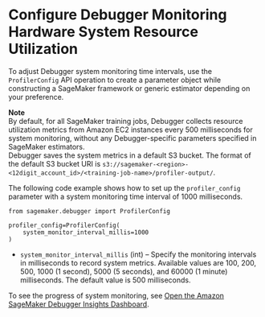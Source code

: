 # Configure Debugger Monitoring Hardware System Resource Utilization<a name="debugger-configure-system-monitoring"></a>

To adjust Debugger system monitoring time intervals, use the `ProfilerConfig` API operation to create a parameter object while constructing a SageMaker framework or generic estimator depending on your preference\.

**Note**  
By default, for all SageMaker training jobs, Debugger collects resource utilization metrics from Amazon EC2 instances every 500 milliseconds for system monitoring, without any Debugger\-specific parameters specified in SageMaker estimators\.   
Debugger saves the system metrics in a default S3 bucket\. The format of the default S3 bucket URI is `s3://sagemaker-<region>-<12digit_account_id>/<training-job-name>/profiler-output/`\.

The following code example shows how to set up the `profiler_config` parameter with a system monitoring time interval of 1000 milliseconds\.

```
from sagemaker.debugger import ProfilerConfig

profiler_config=ProfilerConfig(
    system_monitor_interval_millis=1000
)
```
+  `system_monitor_interval_millis` \(int\) – Specify the monitoring intervals in milliseconds to record system metrics\. Available values are 100, 200, 500, 1000 \(1 second\), 5000 \(5 seconds\), and 60000 \(1 minute\) milliseconds\. The default value is 500 milliseconds\.

To see the progress of system monitoring, see [Open the Amazon SageMaker Debugger Insights Dashboard](debugger-on-studio-insights.md)\.